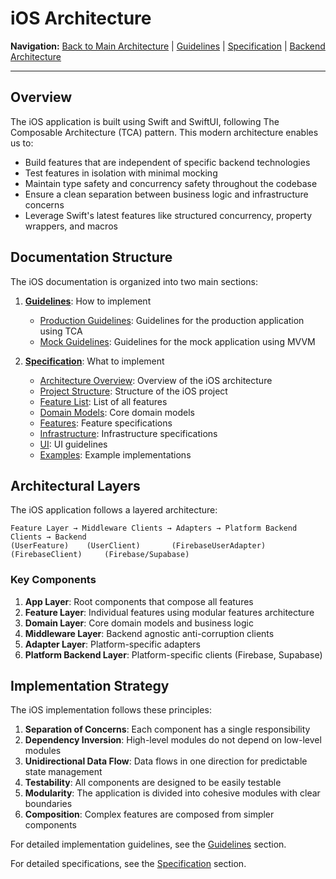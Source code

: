 # iOS Architecture

**Navigation:** [Back to Main Architecture](../README.md) | [Guidelines](Guidelines/README.md) | [Specification](Specification/README.md) | [Backend Architecture](../Backend/README.md)

---

## Overview

The iOS application is built using Swift and SwiftUI, following The Composable Architecture (TCA) pattern. This modern architecture enables us to:

- Build features that are independent of specific backend technologies
- Test features in isolation with minimal mocking
- Maintain type safety and concurrency safety throughout the codebase
- Ensure a clean separation between business logic and infrastructure concerns
- Leverage Swift's latest features like structured concurrency, property wrappers, and macros

## Documentation Structure

The iOS documentation is organized into two main sections:

1. **[Guidelines](Guidelines/README.md)**: How to implement
   - [Production Guidelines](Guidelines/Production/README.md): Guidelines for the production application using TCA
   - [Mock Guidelines](Guidelines/Mock/README.md): Guidelines for the mock application using MVVM

2. **[Specification](Specification/README.md)**: What to implement
   - [Architecture Overview](Specification/ArchitectureOverview.md): Overview of the iOS architecture
   - [Project Structure](Specification/ProjectStructure.md): Structure of the iOS project
   - [Feature List](Specification/FeatureList.md): List of all features
   - [Domain Models](Specification/Domain/README.md): Core domain models
   - [Features](Specification/Features/README.md): Feature specifications
   - [Infrastructure](Specification/Infrastructure/README.md): Infrastructure specifications
   - [UI](Specification/UI/UIGuidelines.md): UI guidelines
   - [Examples](Specification/Examples/README.md): Example implementations

## Architectural Layers

The iOS application follows a layered architecture:

```
Feature Layer → Middleware Clients → Adapters → Platform Backend Clients → Backend
(UserFeature)    (UserClient)       (FirebaseUserAdapter)  (FirebaseClient)     (Firebase/Supabase)
```

### Key Components

1. **App Layer**: Root components that compose all features
2. **Feature Layer**: Individual features using modular features architecture
3. **Domain Layer**: Core domain models and business logic
4. **Middleware Layer**: Backend agnostic anti-corruption clients
5. **Adapter Layer**: Platform-specific adapters
6. **Platform Backend Layer**: Platform-specific clients (Firebase, Supabase)

## Implementation Strategy

The iOS implementation follows these principles:

1. **Separation of Concerns**: Each component has a single responsibility
2. **Dependency Inversion**: High-level modules do not depend on low-level modules
3. **Unidirectional Data Flow**: Data flows in one direction for predictable state management
4. **Testability**: All components are designed to be easily testable
5. **Modularity**: The application is divided into cohesive modules with clear boundaries
6. **Composition**: Complex features are composed from simpler components

For detailed implementation guidelines, see the [Guidelines](Guidelines/README.md) section.

For detailed specifications, see the [Specification](Specification/README.md) section.
